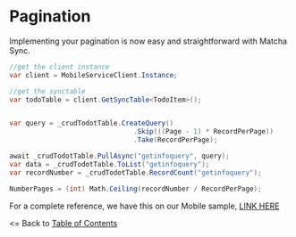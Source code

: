 # Pagination

Implementing your pagination is now easy and straightforward with Matcha Sync.


 ```csharp
//get the client instance
var client = MobileServiceClient.Instance;

//get the synctable
var todoTable = client.GetSyncTable<TodoItem>();


var query = _crudTodotTable.CreateQuery()
                                .Skip(((Page - 1) * RecordPerPage))
                                .Take(RecordPerPage);

await _crudTodotTable.PullAsync("getinfoquery", query);
var data = _crudTodotTable.ToList("getinfoquery");
var recordNumber = _crudTodotTable.RecordCount("getinfoquery");

NumberPages = (int) Math.Ceiling(recordNumber / RecordPerPage);
 ```

For a complete reference, we have this on our Mobile sample, [LINK HERE](https://github.com/winstongubantes/matchasync/tree/master/Sample/SampleMobile/SampleMobile/ViewModels/PaginationPageViewModel.cs)

<= Back to [Table of Contents](README.md)